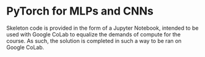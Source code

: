 # PyTorch for MLPs and CNNs

Skeleton code is provided in the form of a Jupyter Notebook, intended to be used with Google CoLab to equalize the demands of compute for the course. As such, the solution is completed in such a way to be ran on Google CoLab.